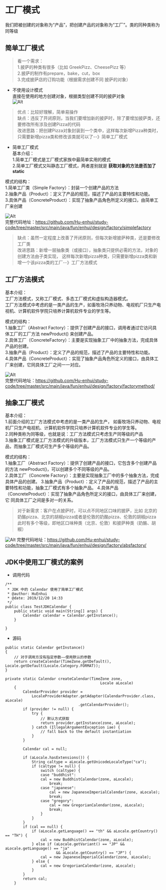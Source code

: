 # 工厂模式
我们把被创建的对象称为“产品”，把创建产品的对象称为“工厂”。类的同种类称为同等级
## 简单工厂模式

> 看一个需求：     
1.披萨的种类有很多（比如 GreekPizz、CheesePizz 等）       
2.披萨的制作有prepare，bake，cut，box    
3.完成披萨店的订购功能（根据需求创建不同 披萨的对象）

- 不使用设计模式     
直接在使用的地方创建对象，根据类型创建不同的披萨对象        
![Alt](./img/传统方式.png)        

> 优点：比较好理解，简单易操作        
缺点：违反了开闭原则，当我们要增加新的披萨时，除了要增加披萨类，还要修改所有涉及创建Pizza的代码      
改进思路：把创建Pizza对象封装到一个类中，这样每次新增Pizza种类时，只需要新增pizza类和修改该类就可以了--》简单工厂模式

- 简单工厂模式       
基本介绍：         
1.简单工厂模式是工厂模式家族中最简单实用的模式    
2.简单工厂模式又叫静态工厂模式，两者差别就是 **获取对象的方法是否加了static**

模式的结构：  
1.简单工厂类（Simple Factory）：封装一个创建产品的方法         
2.抽象产品（Product）：定义了产品的规范，描述了产品的主要特性和功能。         
3.具体产品（ConcreteProduct）：实现了抽象产品角色所定义的接口，由简单工厂来创建 
        
![Alt](./img/简单工厂模式.png)        
完整代码地址：https://github.com/Hu-enhui/study-code/tree/master/src/main/java/fun/enhui/design/factory/simplefactory

> 缺点：虽然一定程度上改善了开闭原则，但每次新增披萨种类，还是要修改工厂类      
改进思路：新增一层抽象类（或接口），抽象类只提供必需的方法，对象的创建方法由子类实现，
这样每次新增pizza种类，只需要新增pizza类和新增一个该pizza类的工厂--》工厂方法模式

## 工厂方法模式
基本介绍：       
工厂方法模式，又称工厂模式、多态工厂模式和虚拟构造器模式。       
工厂方法模式中考虑的是一类产品的生产，如畜牧场只养动物、电视机厂只生产电视机、计算机软件学院只培养计算机软件专业的学生等。 

模式的结构：  
1.抽象工厂（Abstract Factory）：提供了创建产品的接口，调用者通过它访问具体工厂的工厂方法 newProduct() 来创建产品。        
2.具体工厂（ConcreteFactory）：主要是实现抽象工厂中的抽象方法，完成具体产品的创建。      
3.抽象产品（Product）：定义了产品的规范，描述了产品的主要特性和功能。     
4.具体产品（ConcreteProduct）：实现了抽象产品角色所定义的接口，由具体工厂来创建，它同具体工厂之间一一对应。

![Alt](./img/工厂方法模式.png)    
完整代码地址：https://github.com/Hu-enhui/study-code/tree/master/src/main/java/fun/enhui/design/factory/factorymethod/

## 抽象工厂模式
基本介绍：    
1.前面介绍的工厂方法模式中考虑的是一类产品的生产，
如畜牧场只养动物、电视机厂只生产电视机、计算机软件学院只培养计算机软件专业的学生等。      
2.同种类称为同等级，也就是说：工厂方法模式只考虑生产同等级的产品     
3.抽象工厂模式是工厂方法模式的升级版本，工厂方法模式只生产一个等级的产品，而抽象工厂模式可生产多个等级的产品。

模式的结构：  
1.抽象工厂（Abstract Factory）：提供了创建产品的接口，它包含多个创建产品的方法 newProduct()，可以创建多个不同等级的产品。        
2.具体工厂（Concrete Factory）：主要是实现抽象工厂中的多个抽象方法，完成具体产品的创建。
3.抽象产品（Product）：定义了产品的规范，描述了产品的主要特性和功能，抽象工厂模式有多个抽象产品。
4.具体产品（ConcreteProduct）：实现了抽象产品角色所定义的接口，由具体工厂来创建，它 同具体工厂之间是多对一的关系。

> 对于新需求：客户在点披萨时，可以点不同地区口味的披萨，比如 北京的奶酪pizza、北京的胡椒pizza或者是伦敦的奶酪pizza、伦敦的胡椒pizza       
此时有多个等级，即地区口味种类（北京、伦敦）和披萨种类（奶酪、胡椒）

![Alt](./img/抽象工厂模式.png) 
完整代码地址：https://github.com/Hu-enhui/study-code/tree/master/src/main/java/fun/enhui/design/factory/absfactory/

## JDK中使用工厂模式的案例
- 调用代码
```puml
/** 
 * JDK 中的 Calendar 使用了简单工厂模式 
 * @author: HuEnhui
 * @date: 2019/12/20 14:33  
 */
public class TestJDKCalendar {
    public static void main(String[] args) {
        Calendar calendar = Calendar.getInstance();
    }
    
}
```

- 源码
```puml
public static Calendar getInstance()
{
    // 对于调用方没有指定参数——使用默认的参数
    return createCalendar(TimeZone.getDefault(), Locale.getDefault(Locale.Category.FORMAT));
}

private static Calendar createCalendar(TimeZone zone,
                                           Locale aLocale)
    {
        CalendarProvider provider =
            LocaleProviderAdapter.getAdapter(CalendarProvider.class, aLocale)
                                 .getCalendarProvider();
        if (provider != null) {
            try {
                // 默认方式获取
                return provider.getInstance(zone, aLocale);
            } catch (IllegalArgumentException iae) {
                // fall back to the default instantiation
            }
        }

        Calendar cal = null;

        if (aLocale.hasExtensions()) {
            String caltype = aLocale.getUnicodeLocaleType("ca");
            if (caltype != null) {
                switch (caltype) {
                case "buddhist":
                cal = new BuddhistCalendar(zone, aLocale);
                    break;
                case "japanese":
                    cal = new JapaneseImperialCalendar(zone, aLocale);
                    break;
                case "gregory":
                    cal = new GregorianCalendar(zone, aLocale);
                    break;
                }
            }
        }
        if (cal == null) {
            if (aLocale.getLanguage() == "th" && aLocale.getCountry() == "TH") {
                cal = new BuddhistCalendar(zone, aLocale);
            } else if (aLocale.getVariant() == "JP" && aLocale.getLanguage() == "ja"
                       && aLocale.getCountry() == "JP") {
                cal = new JapaneseImperialCalendar(zone, aLocale);
            } else {
                cal = new GregorianCalendar(zone, aLocale);
            }
        }
        return cal;
    }
```
